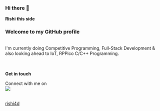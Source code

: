 ### Hi there 👋
<b>Rishi this side</b>

<h3>Welcome to my GitHub profile</h3>
<br>                                                
I'm currently doing Competitive Programming, Full-Stack Development & also looking ahead to IoT, RPPico C/C++ Programming.

<br><br>
<b>Get in touch</b>

Connect with me on  
[<img src="https://img.shields.io/badge/LinkedIn-0077B5?style=for-the-badge&logo=linkedin&logoColor=white"/>](https://www.linkedin.com/in/rishi4d/)

<br>
<a href='rishi4d.in'>rishi4d</a>

<!--
**rishi4d/rishi4d** is a ✨ _special_ ✨ repository because its `README.md` (this file) appears on your GitHub profile.

Here are some ideas to get you started:

- 🔭 I’m currently working on ...
- 🌱 I’m currently learning ...
- 👯 I’m looking to collaborate on ...
- 🤔 I’m looking for help with ...
- 💬 Ask me about ...
- 📫 How to reach me: ...
- 😄 Pronouns: ...
- ⚡ Fun fact: ...
-->
